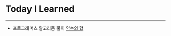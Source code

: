 # Today I Learned

---

- 프로그래머스 알고리즘 풀이 [약수의 합](https://github.com/VincentGeranium/Algorithm-Study/tree/master/Algorithm-Practice/190822-Algorithm-Practice.playground)